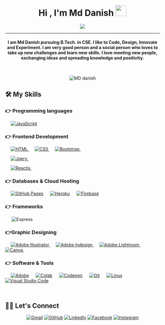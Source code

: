 <h1 align="center">Hi , I'm Md Danish <img src="https://media.giphy.com/media/hvRJCLFzcasrR4ia7z/giphy.gif" width="35"></h1>
<p align="center">
 <a href="https://github.com/DenverCoder1/readme-typing-svg"><img src="https://readme-typing-svg.herokuapp.com?lines=Computer+Science+Student;A+Passionate+Full+Stack+Developer;Always%20learning%20new%20things&center=true&width=500&height=50&font=georgia"></a>
</p>
<hr/>
<h4 align="center">I am Md Danish pursuing B.Tech. in CSE. I like to Code, Design, Innovate and Experiment. I am very good person and a social person who loves to take up new challenges and learn new skills. I love meeting new people, exchanging ideas and spreading knowledge and positivity.</h4>
<br>
<p align="center"> <img src="https://komarev.com/ghpvc/?username=Mddanish&label=Danish's%20Profile%20Views%20&color=dc143c&style=plastic" alt="MD danish" /> </p>


## 🛠️ My Skills

### 👉 Programming languages

<p align="left"> 

  &emsp;
  <a href="https://developer.mozilla.org/en-US/docs/Web/JavaScript" target="_blank"> 
     <img alt="JavaScript" src="https://img.shields.io/badge/JavaScript%20-%23F7DF1E.svg?logo=javascript&logoColor=black">
   </a>

### 👉 Frontend Development

<p align="left"> 
  &emsp; 
  <a href="https://www.w3.org/html/" target="_blank"> 
   <img alt="HTML" src="https://img.shields.io/badge/HTML5%20-%23E34F26.svg?logo=html5&logoColor=white">
  </a>   
  &emsp;
  <a href="https://www.w3schools.com/css/" target="_blank">
    <img alt="CSS" src="https://img.shields.io/badge/CSS%20-%231572B6.svg?logo=css3&logoColor=white">
  </a> 
   &emsp;
  <a href="https://getbootstrap.com" target="_blank"> 
    <img alt="Bootstrap" src="https://img.shields.io/badge/Bootstrap-%23563D7C.svg?style=flat&logo=bootstrap&logoColor=white"/>
  </a>
&emsp; 
	
 &emsp;
  <a href="https://getbootstrap.com" target="_blank"> 
    <img alt="Jqery" src="https://img.shields.io/badge/Jquery-%23563D7C.svg?style=flat&logo=Jqueryp&logoColor=white"/>
  </a>
&emsp; 
	
 &emsp;
  <a href="https://getbootstrap.com" target="_blank"> 
    <img alt="Reactjs" src="https://img.shields.io/badge/Reactjs-%23563D7C.svg?style=flat&logo=Reactjs&logoColor=white"/>
  </a>
&emsp; 
</p>

### 👉 Databases & Cloud Hosting

<p align="left">
  &emsp;	
    <a href="https://www.github.com"><img alt="GitHub Pages" src="https://img.shields.io/badge/GitHub%20Pages-%23327FC7.svg?style=flat&logo=github&logoColor=white"></a>
  &emsp;
    <a href="https://www.heroku.com/"><img alt="Heroku" src="https://img.shields.io/badge/Heroku%20-%23430098.svg?logo=heroku&logoColor=white"></a>  
  &emsp;
    <a href="https://firebase.google.com/"><img alt="Firebase" src ="https://img.shields.io/badge/Firebase-ffca28?style=flate&logo=firebase&logoColor=black"></a>
 &emsp; 
</p>

### 👉 Frameworks
<p align="left">

&emsp;&ensp;![Express](https://img.shields.io/badge/Express-%23DD0031.svg?style=flat&logo=Express&logoColor=white)
</p>


### 👉Graphic Designing
<p align="left">
  &emsp;  
   <a href="https://www.adobe.com/in/products/illustrator.html" target="_blank"> 
    <img alt="Adobe Illustrator" src="https://img.shields.io/badge/Adobe%20Illustrator-FF9A00?style=flat&logo=adobe%20illustrator&logoColor=white"/>
  </a> 
  &emsp;
  <a href="https://www.adobe.com/in/products/indesign.html" target="_blank"> 
    <img alt="Adobe Indesign" src="https://img.shields.io/badge/Adobe%20InDesign-FF3366?style=flat&logo=Adobe%20InDesign&logoColor=white"/> 
  </a> 
    &emsp;
  <a href="https://www.adobe.com/in/products/photoshop-lightroom.html" target="_blank"> 
    <img alt="Adobe Lightroom" src="https://img.shields.io/badge/Adobe%20Lightroom-31A8FF?style=flat&logo=Adobe%20Lightroom&logoColor=white"/>
  </a>
    &emsp;
  <a href="#">
  	<img alt="Canva" src="https://img.shields.io/badge/Canva-%2300C4CC.svg?style=flat&logo=Canva&logoColor=white"/>
  </a>
&emsp; 
 </p>

### 👉 Software & Tools

<p>
  &emsp;
    <a href="#"><img alt="Adobe" src="https://img.shields.io/badge/Adobe%20-%23FF0000.svg?logo=adobe&logoColor=white"></a>
  &emsp;
    <a href="#"><img alt="Colab" src="https://img.shields.io/badge/Colab-00b56a.svg?logo=google-colab&logoColor=white"></a>
  &emsp;
    <a href="#"><img alt="Codepen" src="https://img.shields.io/badge/Codepen-000000.svg?logo=codepen&logoColor=white"></a>
  &emsp;
    <a href="#"><img alt="Git" src="https://img.shields.io/badge/Git%20-%23F05033.svg?logo=git&logoColor=white"></a>
  &emsp;
    <a href="#"><img alt="Linux" src="https://img.shields.io/badge/Linux-FCC624?style=flat&logo=linux&logoColor=black"></a>
  &emsp;
    <a href="#"><img alt="Visual Studio Code" src="https://img.shields.io/badge/Visual%20Studio%20Code-0078d7.svg?logo=visual-studio-code&logoColor=white"></a>
 &emsp; 
</p>

<br/>


## 🙋‍♀️ Let's Connect

<p align="center">
	<a href="mailto:danishm856@gmail.com"><img src="https://img.icons8.com/bubbles/50/000000/gmail.png" alt="Gmail"/></a>
	<a href="https://github.com/Md-Danish-au45"><img src="https://img.icons8.com/bubbles/50/000000/github.png" alt="GitHub"/></a>
	<a href="https://www.linkedin.com/in/md-danish-003180208/-b019101ab"><img src="https://img.icons8.com/bubbles/50/000000/linkedin.png" alt="LinkedIn"/></a>
	<a href="https://www.facebook.com/candida.noronha.77"><img src="https://img.icons8.com/bubbles/50/000000/facebook-new.png" alt="Facebook"/></a>
	<a href="https://www.instagram.com/danish98760/"><img src="https://img.icons8.com/bubbles/50/000000/instagram.png" alt="Instagram"/></a>
		
</p>

<!--img align="right" alt="Coding" width="450" src="https://camo.githubusercontent.com/6607041227d81f650340ff070cc2843518acad359b57e5bb054a9fb7127aa041/68747470733a2f2f63646e2e6472696262626c652e636f6d2f75736572732f323634363432332f73637265656e73686f74732f353530373139362f636f6d70757465722e676966" data-canonical-src="https://cdn.dribbble.com/users/2646423/screenshots/5507196/computer.gif" style="max-width:100%;"/-->
